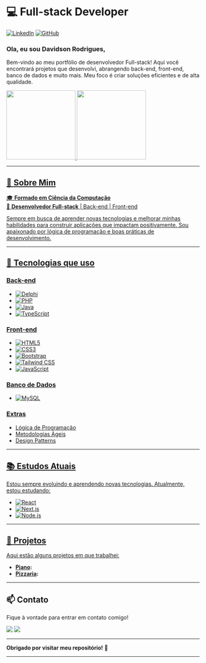 # 💻 Full-stack Developer

[![LinkedIn](https://img.shields.io/badge/-LinkedIn-blue?style=flat-square&logo=Linkedin&logoColor=white&link=https://www.linkedin.com/in/davidson-rodrigues-bbb608190)](https://www.linkedin.com/in/davidson-rodrigues-bbb608190)
[![GitHub](https://img.shields.io/github/followers/DavidsonRB?label=Follow&style=social)](https://github.com/DavidsonRB)

### Ola, eu sou Davidson Rodrigues,

Bem-vindo ao meu portfólio de desenvolvedor Full-stack! Aqui você encontrará projetos que desenvolvi, abrangendo back-end, front-end, banco de dados e muito mais. Meu foco é criar soluções eficientes e de alta qualidade. 

<div>
  <a href="https://github.com/DavidsonRB">
  <img height="180em" src="https://github-readme-stats.vercel.app/api?username=DavidsonRB&show_icons=true&theme=dracula&include_all_commits=true&count_private=true"/>
  <img height="180em" src="https://github-readme-stats.vercel.app/api/top-langs/?username=DavidsonRB&layout=compact&langs_count=7&theme=dracula"/>
</div>
    
---

## 🚀 **Sobre Mim**

🎓 **Formado em Ciência da Computação**  
💼 **Desenvolvedor Full-stack** | Back-end | Front-end  

Sempre em busca de aprender novas tecnologias e melhorar minhas habilidades para construir aplicações que impactam positivamente. Sou apaixonado por lógica de programação e boas práticas de desenvolvimento.

---

## 🔧 **Tecnologias que uso**

### Back-end
- ![Delphi](https://img.shields.io/badge/-Delphi-red?style=flat-square&logo=delphi)
- ![PHP](https://img.shields.io/badge/-PHP-777BB4?style=flat-square&logo=php&logoColor=white)
- ![Java](https://img.shields.io/badge/-Java-orange?style=flat-square&logo=java&logoColor=white)
- ![TypeScript](https://img.shields.io/badge/-TypeScript-3178C6?style=flat-square&logo=typescript&logoColor=white)

### Front-end
- ![HTML5](https://img.shields.io/badge/-HTML5-E34F26?style=flat-square&logo=html5&logoColor=white)
- ![CSS3](https://img.shields.io/badge/-CSS3-1572B6?style=flat-square&logo=css3)
- ![Bootstrap](https://img.shields.io/badge/-Bootstrap-563D7C?style=flat-square&logo=bootstrap)
- ![Tailwind CSS](https://img.shields.io/badge/-Tailwind%20CSS-38B2AC?style=flat-square&logo=tailwind-css)
- ![JavaScript](https://img.shields.io/badge/-JavaScript-F7DF1E?style=flat-square&logo=javascript&logoColor=black)

### Banco de Dados
- ![MySQL](https://img.shields.io/badge/-MySQL-4479A1?style=flat-square&logo=mysql&logoColor=white)

### Extras
- Lógica de Programação
- Metodologias Ágeis
- Design Patterns

---

## 📚 **Estudos Atuais**

Estou sempre evoluindo e aprendendo novas tecnologias. Atualmente, estou estudando:

- ![React](https://img.shields.io/badge/-React-61DAFB?style=flat-square&logo=react&logoColor=black)
- ![Next.js](https://img.shields.io/badge/-Next.js-000000?style=flat-square&logo=nextdotjs)
- ![Node.js](https://img.shields.io/badge/-Node.js-339933?style=flat-square&logo=nodedotjs&logoColor=white)

---

## 📂 **Projetos**

Aqui estão alguns projetos em que trabalhei:

- **[Piano](https://davidsonrb.github.io/Projetos-JS/Piano/):**
- **[Pizzaria](https://davidsonrb.github.io/Projetos-JS/Pizzaria/):**

--- 

## 📫 **Contato**

Fique à vontade para entrar em contato comigo!

<div> 
<a href = "mailto:davidson.rb100@gmail.com"><img src="https://img.shields.io/badge/-Gmail-%23333?style=for-the-badge&logo=gmail&logoColor=white" target="_blank"></a>
<a href="https://www.linkedin.com/in/davidson-rodrigues-bbb608190" target="_blank">
  <img src="https://img.shields.io/badge/-LinkedIn-%230077B5?style=for-the-badge&logo=linkedin&logoColor=white" target="_blank">
</a>
</div>

---

**Obrigado por visitar meu repositório!** 🚀

--- 
